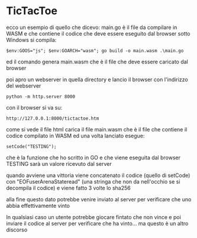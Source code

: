# TicTacToe

ecco un esempio di quello che dicevo:
main.go è il file da compilare in WASM e che contiene il codice che deve essere eseguito dal browser
sotto Windows si compila:
```
$env:GOOS="js"; $env:GOARCH="wasm"; go build -o main.wasm .\main.go
```

ed il comando genera  main.wasm che è il file che deve essere caricato dal browser

poi apro un webserver in quella directory e lancio il browser con l'indirizzo del webserver
```
python -m http.server 8000
```

con il browser si va su: 
```
http://127.0.0.1:8000/tictactoe.htm
```

come si vede il file html carica il file main.wasm che è il file che contiene il codice compilato in WASM
ed una volta lanciato esegue:
```
setCode("TESTING");
```

che è la funzione che ho scritto in GO e che viene eseguita dal browser
TESTING sarà un valore ricevuto dal server

quando avviene una vittoria viene concatenato il codice (quello di setCode) con "EOFuserArenaStateread" (una stringa che non da nell'occhio se si decompila il codice) e viene fatto 3 volte lo sha256

alla fine questo dato potrebbe venire inviato al server per verificare che uno abbia effettivamente vinto

In qualsiasi caso un utente potrebbe giocare fintato che non vince e poi inviare il codice al server per verificare che ha vinto... ma questo è un altro discorso